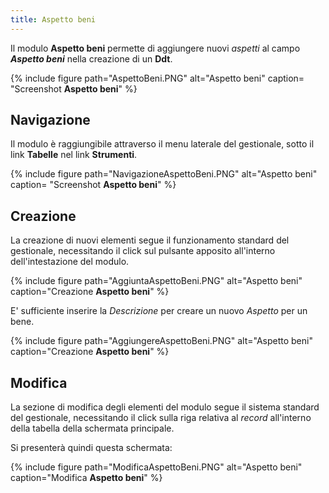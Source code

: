 ```yaml
---
title: Aspetto beni
---
```


Il modulo **Aspetto beni** permette di aggiungere nuovi *aspetti* al campo ***Aspetto beni*** nella creazione di un **Ddt**.

{% include figure path="AspettoBeni.PNG" alt="Aspetto beni" caption= "Screenshot **Aspetto beni**" %}

## Navigazione

Il modulo è raggiungibile attraverso il menu laterale del gestionale, sotto il link **Tabelle** nel link **Strumenti**.

{% include figure path="NavigazioneAspettoBeni.PNG" alt="Aspetto beni" caption= "Screenshot **Aspetto beni**" %}

## Creazione
La creazione di nuovi elementi segue il funzionamento standard del gestionale, necessitando il click sul pulsante apposito all'interno dell'intestazione del modulo.

{% include figure path="AggiuntaAspettoBeni.PNG" alt="Aspetto beni" caption="Creazione **Aspetto beni**" %}

E' sufficiente inserire la *Descrizione* per creare un nuovo *Aspetto* per un bene.

{% include figure path="AggiungereAspettoBeni.PNG" alt="Aspetto beni" caption="Creazione **Aspetto beni**" %}

## Modifica

La sezione di modifica degli elementi del modulo segue il sistema standard del gestionale, necessitando il click sulla riga relativa al *record* all'interno della tabella della schermata principale.

Si presenterà quindi questa schermata:

{% include figure path="ModificaAspettoBeni.PNG" alt="Aspetto beni" caption="Modifica **Aspetto beni**" %}
